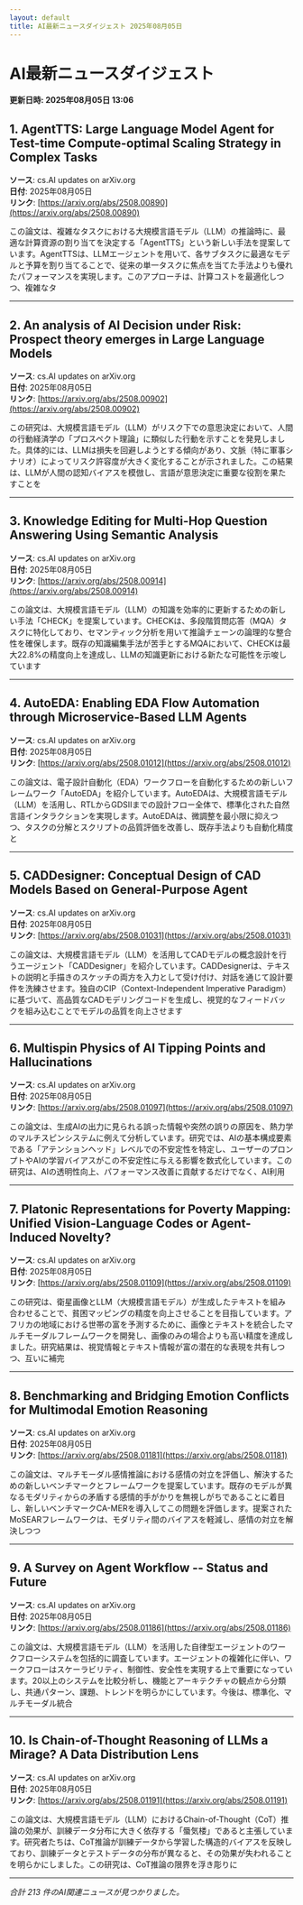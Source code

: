 ```yaml
---
layout: default
title: AI最新ニュースダイジェスト 2025年08月05日
---
```


# AI最新ニュースダイジェスト
**更新日時: 2025年08月05日 13:06**

## 1. AgentTTS: Large Language Model Agent for Test-time Compute-optimal Scaling Strategy in Complex Tasks

**ソース**: cs.AI updates on arXiv.org  
**日付**: 2025年08月05日  
**リンク**: [https://arxiv.org/abs/2508.00890](https://arxiv.org/abs/2508.00890)  

この論文は、複雑なタスクにおける大規模言語モデル（LLM）の推論時に、最適な計算資源の割り当てを決定する「AgentTTS」という新しい手法を提案しています。AgentTTSは、LLMエージェントを用いて、各サブタスクに最適なモデルと予算を割り当てることで、従来の単一タスクに焦点を当てた手法よりも優れたパフォーマンスを実現します。このアプローチは、計算コストを最適化しつつ、複雑なタ  

---

## 2. An analysis of AI Decision under Risk: Prospect theory emerges in Large Language Models

**ソース**: cs.AI updates on arXiv.org  
**日付**: 2025年08月05日  
**リンク**: [https://arxiv.org/abs/2508.00902](https://arxiv.org/abs/2508.00902)  

この研究は、大規模言語モデル（LLM）がリスク下での意思決定において、人間の行動経済学の「プロスペクト理論」に類似した行動を示すことを発見しました。具体的には、LLMは損失を回避しようとする傾向があり、文脈（特に軍事シナリオ）によってリスク許容度が大きく変化することが示されました。この結果は、LLMが人間の認知バイアスを模倣し、言語が意思決定に重要な役割を果たすことを  

---

## 3. Knowledge Editing for Multi-Hop Question Answering Using Semantic Analysis

**ソース**: cs.AI updates on arXiv.org  
**日付**: 2025年08月05日  
**リンク**: [https://arxiv.org/abs/2508.00914](https://arxiv.org/abs/2508.00914)  

この論文は、大規模言語モデル（LLM）の知識を効率的に更新するための新しい手法「CHECK」を提案しています。CHECKは、多段階質問応答（MQA）タスクに特化しており、セマンティック分析を用いて推論チェーンの論理的な整合性を確保します。既存の知識編集手法が苦手とするMQAにおいて、CHECKは最大22.8%の精度向上を達成し、LLMの知識更新における新たな可能性を示唆しています  

---

## 4. AutoEDA: Enabling EDA Flow Automation through Microservice-Based LLM Agents

**ソース**: cs.AI updates on arXiv.org  
**日付**: 2025年08月05日  
**リンク**: [https://arxiv.org/abs/2508.01012](https://arxiv.org/abs/2508.01012)  

この論文は、電子設計自動化（EDA）ワークフローを自動化するための新しいフレームワーク「AutoEDA」を紹介しています。AutoEDAは、大規模言語モデル（LLM）を活用し、RTLからGDSIIまでの設計フロー全体で、標準化された自然言語インタラクションを実現します。AutoEDAは、微調整を最小限に抑えつつ、タスクの分解とスクリプトの品質評価を改善し、既存手法よりも自動化精度と  

---

## 5. CADDesigner: Conceptual Design of CAD Models Based on General-Purpose Agent

**ソース**: cs.AI updates on arXiv.org  
**日付**: 2025年08月05日  
**リンク**: [https://arxiv.org/abs/2508.01031](https://arxiv.org/abs/2508.01031)  

この論文は、大規模言語モデル（LLM）を活用してCADモデルの概念設計を行うエージェント「CADDesigner」を紹介しています。CADDesignerは、テキストの説明と手描きのスケッチの両方を入力として受け付け、対話を通じて設計要件を洗練させます。独自のCIP（Context-Independent Imperative Paradigm）に基づいて、高品質なCADモデリングコードを生成し、視覚的なフィードバックを組み込むことでモデルの品質を向上させます  

---

## 6. Multispin Physics of AI Tipping Points and Hallucinations

**ソース**: cs.AI updates on arXiv.org  
**日付**: 2025年08月05日  
**リンク**: [https://arxiv.org/abs/2508.01097](https://arxiv.org/abs/2508.01097)  

この論文は、生成AIの出力に見られる誤った情報や突然の誤りの原因を、熱力学のマルチスピンシステムに例えて分析しています。研究では、AIの基本構成要素である「アテンションヘッド」レベルでの不安定性を特定し、ユーザーのプロンプトやAIの学習バイアスがこの不安定性に与える影響を数式化しています。この研究は、AIの透明性向上、パフォーマンス改善に貢献するだけでなく、AI利用  

---

## 7. Platonic Representations for Poverty Mapping: Unified Vision-Language Codes or Agent-Induced Novelty?

**ソース**: cs.AI updates on arXiv.org  
**日付**: 2025年08月05日  
**リンク**: [https://arxiv.org/abs/2508.01109](https://arxiv.org/abs/2508.01109)  

この研究は、衛星画像とLLM（大規模言語モデル）が生成したテキストを組み合わせることで、貧困マッピングの精度を向上させることを目指しています。アフリカの地域における世帯の富を予測するために、画像とテキストを統合したマルチモーダルフレームワークを開発し、画像のみの場合よりも高い精度を達成しました。研究結果は、視覚情報とテキスト情報が富の潜在的な表現を共有しつつ、互いに補完  

---

## 8. Benchmarking and Bridging Emotion Conflicts for Multimodal Emotion Reasoning

**ソース**: cs.AI updates on arXiv.org  
**日付**: 2025年08月05日  
**リンク**: [https://arxiv.org/abs/2508.01181](https://arxiv.org/abs/2508.01181)  

この論文は、マルチモーダル感情推論における感情の対立を評価し、解決するための新しいベンチマークとフレームワークを提案しています。既存のモデルが異なるモダリティからの矛盾する感情的手がかりを無視しがちであることに着目し、新しいベンチマークCA-MERを導入してこの問題を評価します。提案されたMoSEARフレームワークは、モダリティ間のバイアスを軽減し、感情の対立を解決しつつ  

---

## 9. A Survey on Agent Workflow -- Status and Future

**ソース**: cs.AI updates on arXiv.org  
**日付**: 2025年08月05日  
**リンク**: [https://arxiv.org/abs/2508.01186](https://arxiv.org/abs/2508.01186)  

この論文は、大規模言語モデル（LLM）を活用した自律型エージェントのワークフローシステムを包括的に調査しています。エージェントの複雑化に伴い、ワークフローはスケーラビリティ、制御性、安全性を実現する上で重要になっています。20以上のシステムを比較分析し、機能とアーキテクチャの観点から分類し、共通パターン、課題、トレンドを明らかにしています。今後は、標準化、マルチモーダル統合  

---

## 10. Is Chain-of-Thought Reasoning of LLMs a Mirage? A Data Distribution Lens

**ソース**: cs.AI updates on arXiv.org  
**日付**: 2025年08月05日  
**リンク**: [https://arxiv.org/abs/2508.01191](https://arxiv.org/abs/2508.01191)  

この論文は、大規模言語モデル（LLM）におけるChain-of-Thought（CoT）推論の効果が、訓練データ分布に大きく依存する「蜃気楼」であると主張しています。研究者たちは、CoT推論が訓練データから学習した構造的バイアスを反映しており、訓練データとテストデータの分布が異なると、その効果が失われることを明らかにしました。この研究は、CoT推論の限界を浮き彫りに  

---

*合計 213 件のAI関連ニュースが見つかりました。*
